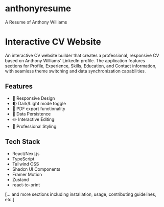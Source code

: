 # anthonyresume
A Resume of Anthony Williams
# Interactive CV Website

An interactive CV website builder that creates a professional, responsive CV based on Anthony Williams' LinkedIn profile. The application features sections for Profile, Experience, Skills, Education, and Contact information, with seamless theme switching and data synchronization capabilities.

## Features

- 📱 Responsive Design
- 🌓 Dark/Light mode toggle
- 📄 PDF export functionality
- 💾 Data Persistence
- ✏️ Interactive Editing
- 🎨 Professional Styling

## Tech Stack

- React/Next.js
- TypeScript
- Tailwind CSS
- Shadcn UI Components
- Framer Motion
- Zustand
- react-to-print

[... and more sections including installation, usage, contributing guidelines, etc.]
